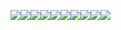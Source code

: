 ![](/assets/rbm-yunali1.png)![](/assets/rbm-yuanli2.png)![](/assets/rbm-yuanli3.png)![](/assets/rbm-yunali4.png)![](/assets/rbm-yuanli5.png)![](/assets/rbm-yuanli6.png)![](/assets/rbm-yuanli7.png)![](/assets/rbm-yuanli8.png)![](/assets/rbm-yuanli9.png)![](/assets/rbm-yuanli10.png)


